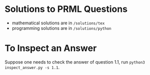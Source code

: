 # Solutions to PRML Questions

- mathematical solutions are in ```/solutions/tex```
- programming solutions are in ```/solutions/python```

# To Inspect an Answer
Suppose one needs to check the answer of question 1.1, run ```python3 inspect_answer.py -s 1.1```.
